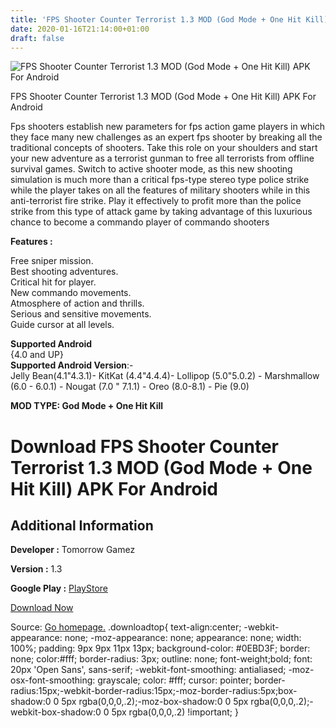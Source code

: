 ```yaml
---
title: 'FPS Shooter Counter Terrorist 1.3 MOD (God Mode + One Hit Kill) APK For Android'
date: 2020-01-16T21:14:00+01:00
draft: false
---
```


![FPS Shooter Counter Terrorist 1.3 MOD (God Mode + One Hit Kill) APK For Android](https://i2.wp.com/apkhome.net/wp-content/uploads/2020/01/FPS-Shooter-Counter-Terrorist-1.3-MOD-God-Mode-One-Hit-Kill.png "FPS Shooter Counter Terrorist 1.3 MOD (God Mode + One Hit Kill) APK For Android")

  

FPS Shooter Counter Terrorist 1.3 MOD (God Mode + One Hit Kill) APK For Android

Fps shooters establish new parameters for fps action game players in which they face many new challenges as an expert fps shooter by breaking all the traditional concepts of shooters. Take this role on your shoulders and start your new adventure as a terrorist gunman to free all terrorists from offline survival games. Switch to active shooter mode, as this new shooting simulation is much more than a critical fps-type stereo type police strike while the player takes on all the features of military shooters while in this anti-terrorist fire strike. Play it effectively to profit more than the police strike from this type of attack game by taking advantage of this luxurious chance to become a commando player of commando shooters

**Features :**

Free sniper mission.  
Best shooting adventures.  
Critical hit for player.  
New commando movements.  
Atmosphere of action and thrills.  
Serious and sensitive movements.  
Guide cursor at all levels.

**Supported Android**  
{4.0 and UP}  
**Supported Android Version**:-  
Jelly Bean(4.1"4.3.1)- KitKat (4.4"4.4.4)- Lollipop (5.0"5.0.2) - Marshmallow (6.0 - 6.0.1) - Nougat (7.0 " 7.1.1) - Oreo (8.0-8.1) - Pie (9.0)

**MOD TYPE: God Mode + One Hit Kill**

Download FPS Shooter Counter Terrorist 1.3 MOD (God Mode + One Hit Kill) APK For Android
========================================================================================

Additional Information
----------------------

**Developer :** Tomorrow Gamez

**Version :** 1.3

**Google Play :** [PlayStore](https://play.google.com/store/apps/details?id=com.fps.shooter.counter.terrorist)

  

[Download Now](https://store4app.co/post/fps-shooter-counter-terrorist-1-3-mod-god-mode-one-hit-kill-apk-for-android_1579201255)

  
Source: [Go homepage.](https://store4app.co/post/fps-shooter-counter-terrorist-1-3-mod-god-mode-one-hit-kill-apk-for-android_1579201255) .downloadtop{ text-align:center; -webkit-appearance: none; -moz-appearance: none; appearance: none; width: 100%; padding: 9px 9px 11px 13px; background-color: #0EBD3F; border: none; color:#fff; border-radius: 3px; outline: none; font-weight;bold; font: 20px 'Open Sans', sans-serif; -webkit-font-smoothing: antialiased; -moz-osx-font-smoothing: grayscale; color: #fff; cursor: pointer; border-radius:15px;-webkit-border-radius:15px;-moz-border-radius:5px;box-shadow:0 0 5px rgba(0,0,0,.2);-moz-box-shadow:0 0 5px rgba(0,0,0,.2);-webkit-box-shadow:0 0 5px rgba(0,0,0,.2) !important; }